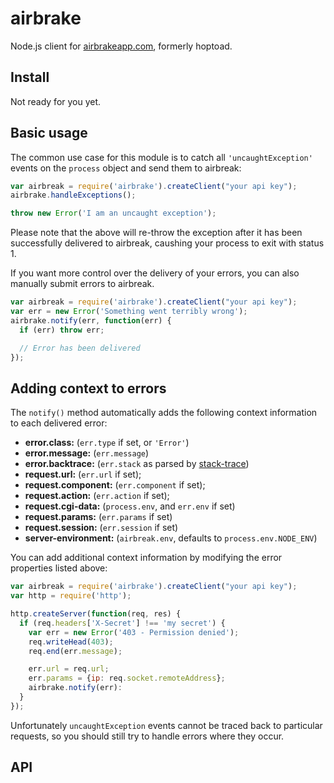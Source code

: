 # airbrake

Node.js client for [airbrakeapp.com][], formerly hoptoad.

[airbrakeapp.com]: http://airbrakeapp.com/

## Install

Not ready for you yet.

## Basic usage

The common use case for this module is to catch all `'uncaughtException'`
events on the `process` object and send them to airbreak:

``` javascript
var airbreak = require('airbrake').createClient("your api key");
airbrake.handleExceptions();

throw new Error('I am an uncaught exception');
```

Please note that the above will re-throw the exception after it has been
successfully delivered to airbreak, caushing your process to exit with status 1.

If you want more control over the delivery of your errors, you can also
manually submit errors to airbreak.

``` javascript
var airbreak = require('airbrake').createClient("your api key");
var err = new Error('Something went terribly wrong');
airbrake.notify(err, function(err) {
  if (err) throw err;

  // Error has been delivered
});
```

## Adding context to errors

The `notify()` method automatically adds the following context information to
each delivered error:

* **error.class:** (`err.type` if set, or `'Error'`)
* **error.message:** (`err.message`)
* **error.backtrace:** (`err.stack` as parsed by [stack-trace][])
* **request.url:** (`err.url` if set);
* **request.component:** (`err.component` if set);
* **request.action:** (`err.action` if set);
* **request.cgi-data:** (`process.env`, and `err.env` if set)
* **request.params:** (`err.params` if set)
* **request.session:** (`err.session` if set)
* **server-environment:** (`airbreak.env`, defaults to `process.env.NODE_ENV`)

You can add additional context information by modifying the error properties
listed above:

``` javascript
var airbreak = require('airbrake').createClient("your api key");
var http = require('http');

http.createServer(function(req, res) {
  if (req.headers['X-Secret'] !== 'my secret') {
    var err = new Error('403 - Permission denied');
    req.writeHead(403);
    req.end(err.message);

    err.url = req.url;
    err.params = {ip: req.socket.remoteAddress};
    airbrake.notify(err):
  }
});
```

Unfortunately `uncaughtException` events cannot be traced back to particular
requests, so you should still try to handle errors where they occur.

[stack-trace]: https://github.com/felixge/node-stack-trace

## API
